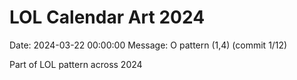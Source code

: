 # LOL Calendar Art 2024

Date: 2024-03-22 00:00:00
Message: O pattern (1,4) (commit 1/12)

Part of LOL pattern across 2024
